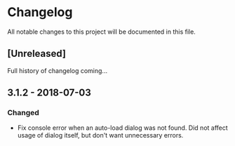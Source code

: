 # Changelog
All notable changes to this project will be documented in this file.

## [Unreleased]
Full history of changelog coming...

## 3.1.2 - 2018-07-03

### Changed
- Fix console error when an auto-load dialog was not found. Did not affect usage of dialog itself, but don't want unnecessary errors.
